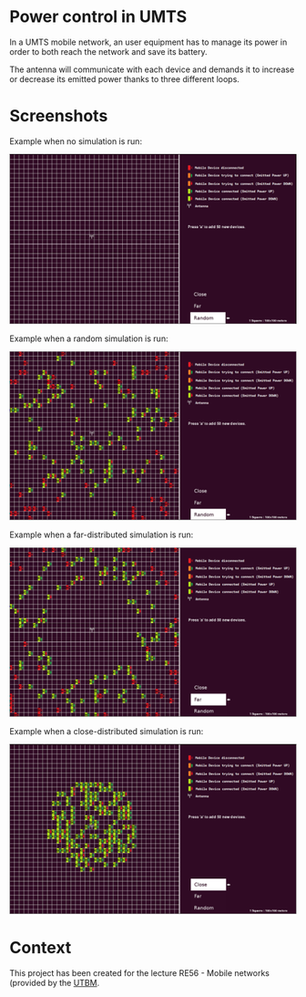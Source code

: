 # Power control in UMTS

In a UMTS mobile network, an user equipment has to manage its power in order to
both reach the network and save its battery.

The antenna will communicate with each device and demands it to increase or
decrease its emitted power thanks to three different loops.

# Screenshots

Example when no simulation is run:

![Empty simulation](https://raw.githubusercontent.com/DePierre/re56_pwc/master/examples/empty_simu.png)

Example when a random simulation is run:

![Random simulation](https://raw.githubusercontent.com/DePierre/re56_pwc/master/examples/random_simu.png)

Example when a far-distributed simulation is run:

![Far simulation](https://raw.githubusercontent.com/DePierre/re56_pwc/master/examples/far_simu.png)

Example when a close-distributed simulation is run:

![Random simulation](https://raw.githubusercontent.com/DePierre/re56_pwc/master/examples/close_simu.png)

# Context

This project has been created for the lecture RE56 - Mobile networks (provided
by the [UTBM](http://www.utbm.fr/).
